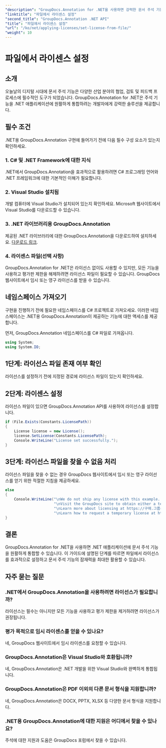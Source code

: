 ```yaml
---
"description": "GroupDocs.Annotation for .NET을 사용하면 강력한 문서 주석 기능을 .NET 애플리케이션에 원활하게 통합할 수 있습니다."
"linktitle": "파일에서 라이센스 설정"
"second_title": "GroupDocs.Annotation .NET API"
"title": "파일에서 라이센스 설정"
"url": "/ko/net/applying-licenses/set-license-from-file/"
"weight": 10
---
```


# 파일에서 라이센스 설정

## 소개
오늘날의 디지털 시대에 문서 주석 기능은 다양한 산업 분야의 협업, 검토 및 피드백 프로세스에 필수적인 도구가 되었습니다. GroupDocs.Annotation for .NET은 주석 기능을 .NET 애플리케이션에 원활하게 통합하려는 개발자에게 강력한 솔루션을 제공합니다.
## 필수 조건
.NET용 GroupDocs.Annotation 구현에 들어가기 전에 다음 필수 구성 요소가 있는지 확인하세요.
### 1. C# 및 .NET Framework에 대한 지식
.NET에서 GroupDocs.Annotation을 효과적으로 활용하려면 C# 프로그래밍 언어와 .NET 프레임워크에 대한 기본적인 이해가 필요합니다.
### 2. Visual Studio 설치됨
개발 컴퓨터에 Visual Studio가 설치되어 있는지 확인하세요. Microsoft 웹사이트에서 Visual Studio를 다운로드할 수 있습니다.
### 3. .NET 라이브러리용 GroupDocs.Annotation
제공된 .NET 라이브러리에 대한 GroupDocs.Annotation을 다운로드하여 설치하세요. [다운로드 링크](https://releases.groupdocs.com/annotation/net/).
### 4. 라이센스 파일(선택 사항)
GroupDocs.Annotation for .NET은 라이선스 없이도 사용할 수 있지만, 모든 기능을 사용하고 평가판 제한을 해제하려면 라이선스 파일이 필요할 수 있습니다. GroupDocs 웹사이트에서 임시 또는 영구 라이선스를 받을 수 있습니다.

## 네임스페이스 가져오기
구현을 진행하기 전에 필요한 네임스페이스를 C# 프로젝트로 가져오세요. 이러한 네임스페이스는 .NET용 GroupDocs.Annotation이 제공하는 기능에 대한 액세스를 제공합니다.

먼저, GroupDocs.Annotation 네임스페이스를 C# 파일로 가져옵니다.
```csharp
using System;
using System.IO;
```
## 1단계: 라이선스 파일 존재 여부 확인
라이선스를 설정하기 전에 지정된 경로에 라이선스 파일이 있는지 확인하세요.
## 2단계: 라이센스 설정
라이선스 파일이 있으면 GroupDocs.Annotation API를 사용하여 라이선스를 설정합니다.
```csharp
if (File.Exists(Constants.LicensePath))
{
    License license = new License();
    license.SetLicense(Constants.LicensePath);
    Console.WriteLine("License set successfully.");
}
```
## 3단계: 라이선스 파일을 찾을 수 없음 처리
라이선스 파일을 찾을 수 없는 경우 GroupDocs 웹사이트에서 임시 또는 영구 라이선스를 얻기 위한 적절한 지침을 제공하세요.
```csharp
else
{
    Console.WriteLine("\nWe do not ship any license with this example. " +
                      "\nVisit the GroupDocs site to obtain either a temporary or permanent license. " +
                      "\nLearn more about licensing at https://구매.그룹문서.com/faqs/licensing. " +
                      "\nLearn how to request a temporary license at https://구매.그룹문서.com/임시-라이센스.");
}
```

## 결론
GroupDocs.Annotation for .NET을 사용하면 .NET 애플리케이션에 문서 주석 기능을 원활하게 통합할 수 있습니다. 이 가이드에 설명된 단계를 따르면 파일에서 라이선스를 효과적으로 설정하고 문서 주석 기능의 잠재력을 최대한 활용할 수 있습니다.
## 자주 묻는 질문
### .NET에서 GroupDocs.Annotation을 사용하려면 라이선스가 필요합니까?
라이선스는 필수는 아니지만 모든 기능을 사용하고 평가 제한을 제거하려면 라이선스가 권장됩니다.
### 평가 목적으로 임시 라이센스를 얻을 수 있나요?
네, GroupDocs 웹사이트에서 임시 라이센스를 요청할 수 있습니다.
### GroupDocs.Annotation은 Visual Studio와 호환됩니까?
네, GroupDocs.Annotation은 .NET 개발을 위한 Visual Studio와 완벽하게 통합됩니다.
### GroupDocs.Annotation은 PDF 이외의 다른 문서 형식을 지원합니까?
네, GroupDocs.Annotation은 DOCX, PPTX, XLSX 등 다양한 문서 형식을 지원합니다.
### .NET용 GroupDocs.Annotation에 대한 지원은 어디에서 찾을 수 있나요?
주석에 대한 지원과 도움은 GroupDocs 포럼에서 찾을 수 있습니다.